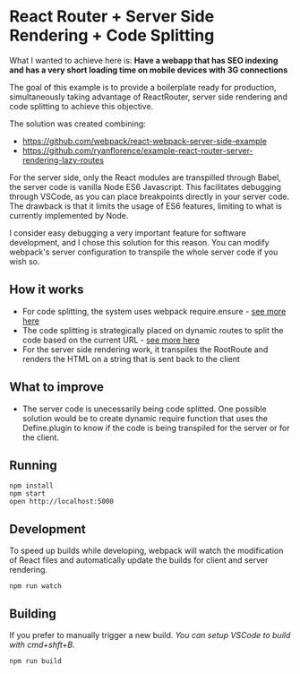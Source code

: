 React Router + Server Side Rendering + Code Splitting
=====================================================

What I wanted to achieve here is:
**Have a webapp that has SEO indexing and has a very short loading time on mobile devices with 3G connections**

The goal of this example is to provide a boilerplate ready for
production, simultaneously taking advantage of ReactRouter, 
server side rendering and code splitting to achieve this objective.

The solution was created combining:
* https://github.com/webpack/react-webpack-server-side-example
* https://github.com/ryanflorence/example-react-router-server-rendering-lazy-routes


For the server side, only the React modules are transpilled through Babel, 
the server code is vanilla Node ES6 Javascript. This facilitates debugging
through VSCode, as you can place breakpoints directly in your server code.
The drawback is that it limits the usage of ES6 features, limiting to what is 
currently implemented by Node.

I consider easy debugging a very important feature for software development,
and I chose this solution for this reason. You can modify webpack's server 
configuration to transpile the whole server code if you wish so.

## How it works
* For code splitting, the system uses webpack require.ensure - [see more here](https://webpack.github.io/docs/code-splitting.html)
* The code splitting is strategically placed on dynamic routes to split the code based on the current URL - [see more here](https://github.com/ReactTraining/react-router/blob/master/docs/guides/DynamicRouting.md)
* For the server side rendering work, it transpiles the RootRoute and renders the HTML on a string that is sent back to the client

## What to improve
* The server code is unecessarily being code splitted. 
One possible solution would be to create dynamic require function that uses the
Define.plugin to know if the code is being transpiled for the server or for the client.


## Running

```
npm install
npm start
open http://localhost:5000
```

## Development
To speed up builds while developing, webpack will watch the modification 
of React files and automatically update the builds for client and server rendering.

```
npm run watch
```


## Building
If you prefer to manually trigger a new build. *You can setup VSCode to build with cmd+shft+B.*

```
npm run build
```